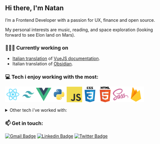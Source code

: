 ## Hi there, I'm Natan

I’m a Frontend Developer with a passion for UX, finance and open source.

My personal interests are music, reading, and space exploration (looking forward to see Elon land on Mars).

### 👨🏼‍💻  Currently working on
- [Italian translation](https://github.com/NatanCieplinski/docs-next-it) of [VueJS documentation](https://vuejs.org/).
- Italian translation of [Obsidian](https://obsidian.md/).

### 💻  Tech i enjoy working with the most:
<img src="https://raw.githubusercontent.com/github/explore/80688e429a7d4ef2fca1e82350fe8e3517d3494d/topics/react/react.png" width="50px"><img src="https://raw.githubusercontent.com/github/explore/80688e429a7d4ef2fca1e82350fe8e3517d3494d/topics/tailwind/tailwind.png" width="50px"><img src="https://raw.githubusercontent.com/github/explore/80688e429a7d4ef2fca1e82350fe8e3517d3494d/topics/vue/vue.png" width="50px"><img src="https://raw.githubusercontent.com/github/explore/80688e429a7d4ef2fca1e82350fe8e3517d3494d/topics/python/python.png" width="50px"><img src="https://raw.githubusercontent.com/github/explore/80688e429a7d4ef2fca1e82350fe8e3517d3494d/topics/javascript/javascript.png" width="50px"><img src="https://raw.githubusercontent.com/github/explore/80688e429a7d4ef2fca1e82350fe8e3517d3494d/topics/css/css.png" width="50px"><img src="https://raw.githubusercontent.com/github/explore/80688e429a7d4ef2fca1e82350fe8e3517d3494d/topics/html/html.png" width="50px"><img src="https://raw.githubusercontent.com/github/explore/80688e429a7d4ef2fca1e82350fe8e3517d3494d/topics/sass/sass.png" width="50px"><img src="https://raw.githubusercontent.com/github/explore/80688e429a7d4ef2fca1e82350fe8e3517d3494d/topics/firebase/firebase.png" width="50px">

<details><summary>Other tech i've worked with:</summary>
<p>
  
![Docker](https://img.shields.io/badge/-Docker-000000?&logo=Docker)
![Electron](https://img.shields.io/badge/-Electron-000000?&logoColor=A1EBF9&logo=Electron)
![Bootstrap](https://img.shields.io/badge/-Bootstrap-7952B3?&logo=Bootstrap)
![Laravel](https://img.shields.io/badge/-Laravel-FFFFFF?&logo=Laravel)
![NPM](https://img.shields.io/badge/-NPM-000000?&logo=NPM)
![Java](https://img.shields.io/badge/-Java-000000?&logoColor=F89A16&logo=Java)
![PWA](https://img.shields.io/badge/-PWA-000000?&logo=PWA)

</p>
</details>

### 📫  Get in touch:
[![Gmail Badge](https://img.shields.io/badge/-natan.cieplinski.developer@gmail.com-c14438?style=flat&logo=Gmail&logoColor=white)](mailto:natan.cieplinski.developer@gmail.com "Connect via Email")
[![Linkedin Badge](https://img.shields.io/badge/-Natan%20Cieplinski-0072b1?style=flat&logo=Linkedin&logoColor=white)](https://www.linkedin.com/in/natancieplinski/ "Connect on LinkedIn")
[![Twitter Badge](https://img.shields.io/badge/-@NatanCieplinski-00acee?style=flat&logo=Twitter&logoColor=white)](https://twitter.com/intent/follow?screen_name=NatanCieplinski "Follow on Twitter")
